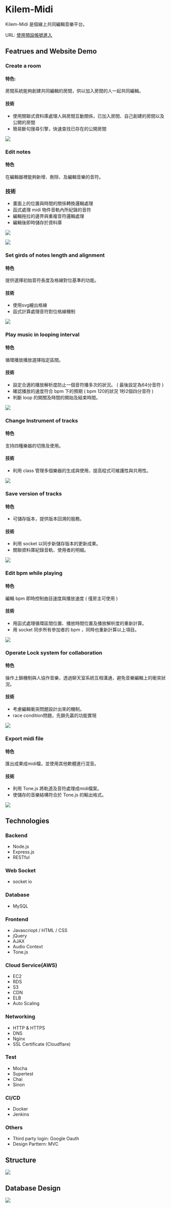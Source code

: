 # Kilem-Midi

Kilem-Midi 是個線上共同編輯音樂平台。

URL: [使用預設帳號進入](https://midi.kilem.site?test=kilem)

## Featrues and Website Demo

### Create a room

#### 特色: 
房間系統能夠創建共同編輯的房間，供以加入房間的人一起共同編輯。

#### 技術
* 使用關聯式資料庫處理人與房間互動關係，已加入房間、自己創建的房間以及公開的房間
* 簡易斷句搜尋引擎，快速查找已存在的公開房間

![](https://i.imgur.com/cqBuhs4.gif)

### Edit notes

#### 特色

在編輯器裡能夠新增、刪除、及編輯音樂的音符。

### 技術
* 畫面上的位置與時間的關係轉換邏輯處理
* 函式處理 midi 物件音軌內所紀錄的音符
* 編輯拖拉的邊界與重複音符邏輯處理
* 編輯後即時儲存於資料庫

![](https://i.imgur.com/WJKd6L6.gif)

![](https://i.imgur.com/O0vX9z7.gif)

### Set girds of notes length and alignment

#### 特色

提供選擇初始音符長度及格線對位基準的功能。

#### 技術

* 使用svg繪出格線
* 函式計算處理音符對位格線機制

![](https://i.imgur.com/8oW7BzE.gif)

### Play music in looping interval

#### 特色

循環播放播放選擇指定區間。

#### 技術

* 設定合適的播放解析度防止一個音符播多次的狀況。 ( 最後設定為64分音符 )
* 確認播放的速度符合 bpm 下的預期 ( bpm 120的狀況 1秒2個四分音符 )
* 判斷 loop 的開關及時間的開始及結束時間。

![](https://i.imgur.com/eiNXA2i.gif)

### Change Instrument of tracks

#### 特色

支持四種樂器的切換及使用。

#### 技術

* 利用 class 管理多個樂器的生成與使用，提高程式可維護性與共用性。

![](https://i.imgur.com/PVU1shJ.gif)

### Save version of tracks

#### 特色

* 可儲存版本，提供版本回溯的服務。

#### 技術

* 利用 socket 以同步新儲存版本的更新成果。
* 關聯資料庫紀錄音軌、使用者的明細。

![](https://i.imgur.com/72AVbii.gif)

### Edit bpm while playing

#### 特色
編輯 bpm 即時控制曲目速度與播放速度 ( 僅房主可使用 )

#### 技術

* 用函式處理循環區間位置、播放時間位置及播放解析度的重新計算。
* 用 socket 同步所有參加者的 bpm ，同時也重新計算以上項目。

![](https://i.imgur.com/wbXtXoK.gif)

### Operate Lock system for collaboration

#### 特色

操作上鎖機制與人協作音樂，透過聊天室系統互相溝通，避免音樂編輯上的衝突狀況。

#### 技術

* 考慮編輯衝突問題設計出來的機制。
* race condition問題，先鎖先贏的功能實現

![](https://i.imgur.com/1aigBTV.gif)

### Export midi file

#### 特色

匯出成果成midi檔，並使用其他軟體進行混音。

#### 技術

* 利用 Tone.js 將軌道及音符處理成midi檔案。
* 使儲存的音樂結構符合於 Tone.js 的輸出格式。

![](https://i.imgur.com/TgjHP6u.gif)


## Technologies

### Backend

* Node.js
* Express.js
* RESTful

### Web Socket

* socket io

### Database

* MySQL

### Frontend

* Javascriopt / HTML / CSS
* jQuery
* AJAX
* Audio Context
* Tone.js

### Cloud Service(AWS)

* EC2
* RDS
* S3
* CDN
* ELB
* Auto Scaling

### Networking

* HTTP & HTTPS
* DNS
* Nginx
* SSL Certificate (Cloudflare)

### Test

* Mocha
* Supertest
* Chai
* Sinon

### CI/CD

* Docker
* Jenkins

### Others

* Third party login: Google Oauth
* Design Parttern: MVC


## Structure

![](https://i.imgur.com/4TL8gFX.png)


## Database Design

![](https://i.imgur.com/bKYhjRf.png)